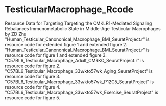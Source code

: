 # TesticularMacrophage_Rcode
Resource Data for Targeting Targeting the CMKLR1-Mediated Signaling Rebalances Immunometabolic State in Middle-Age Testicular Macrophages by ZD Zhu
"Human_Testicular_Canononical_Macrophage_BMI_SeuratProject.r" is resource code for extended figure 1 and extended figure 2. 
"Human_Testicular_Canononical_Macrophage_BMI_SeuratProject.r" is resource code for figure 1 and extended figure 3.
"C57BL6_Testicular_Macrophage_Adult_CMRKO_SeuratProject.r" is resource code for figure 2.
"C57BL6_Testicular_Macrophage_33wkto57wk_Aging_SeuratProject" is resource code for figure 3.
"C57BL6_Testicular_Macrophage_33wkto57wk_P12C5_SeuratProject" is resource code for figure 4.
"C57BL6_Testicular_Macrophage_33wkto57wk_Exercise_SeuratProject" is resource code for figure 5.
